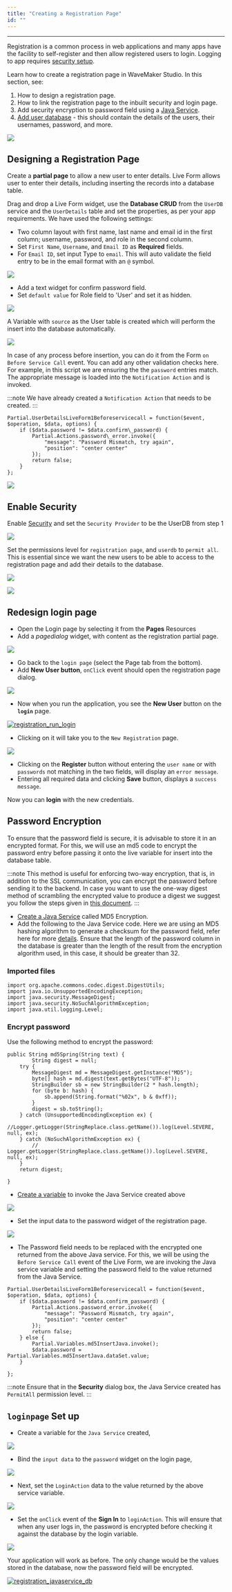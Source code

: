 ```yaml
---
title: "Creating a Registration Page"
id: ""
---
```

---

Registration is a common process in web applications and many apps have the facility to self-register and then allow registered users to login. Logging to app requires [security setup](/learn/app-development/app-security/app-security). 

Learn how to create a registration page in WaveMaker Studio. In this section, see:

1. How to design a registration page.
2. How to link the registration page to the inbuilt security and login page.
3. Add security encryption to password field using a [Java Service](/learn/app-development/services/java-services/java-service).
4. [Add user database](/learn/app-development/services/database-services/working-with-databases/) - this should contain the details of the users, their usernames, password, and more. 

[![](/learn/assets/registration_database.png)](/learn/assets/registration_database.png)

## Designing a Registration Page 

Create a **partial page** to allow a new user to enter details. Live Form allows user to enter their details, including inserting the records into a database table. 

Drag and drop a Live Form widget, use the **Database CRUD** from the `UserDB` service and the `UserDetails` table and set the properties, as per your app requirements. We have used the following settings:

- Two column layout with first name, last name and email id in the first column; username, password, and role in the second column.
- Set `First Name`, `Username`, and `Email ID` as **Required** fields. 
- For `Email ID`, set input Type to `email`. This will auto validate the field entry to be in the email format with an `@` symbol. 

[![](/learn/assets/registration_email_validation.png)](/learn/assets/registration_email_validation.png)

- Add a text widget for confirm password field.
- Set `default value` for Role field to 'User' and set it as hidden. 
    
[![](/learn/assets/registration_regpage.png)](/learn/assets/registration_regpage.png)

A Variable with `source` as the User table is created which will perform the insert into the database automatically. 

[![](/learn/assets/registration_var_source.png)](/learn/assets/registration_var_source.png)

In case of any process before insertion, you can do it from the Form `on Before Service Call` event. You can add any other validation checks here. For example, in this script we are ensuring the the `password` entries match. The appropriate message is loaded into the `Notification Action` and is invoked. 

:::note
We have already created a `Notification Action` that needs to be created.
:::

```    
Partial.UserDetailsLiveForm1Beforeservicecall = function($event, $operation, $data, options) {
    if ($data.password != $data.confirm\_password) {
        Partial.Actions.password\_error.invoke({
            "message": "Password Mismatch, try again",
            "position": "center center"
        });
        return false;
    }
};
```    
[![](/learn/assets/registration_validation.png)](/learn/assets/registration_validation.png)

## Enable Security

Enable [Security](/learn/app-development/app-security/app-security) and set the `Security Provider` to be the UserDB from step 1 

[![](/learn/assets/registration_security.png)](/learn/assets/registration_security.png)

Set the permissions level for `registration page`, and `userdb` to `permit all`. This is essential since we want the new users to be able to access to the registration page and add their details to the database. 

[![](/learn/assets/registration_security_permission1.png)](/learn/assets/registration_security_permission1.png) 

[![](/learn/assets/registration_security_permission2.png)](/learn/assets/registration_security_permission2.png)

## Redesign login page
- Open the Login page by selecting it from the **Pages** Resources
- Add a _pagedialog_ widget, with content as the registration partial page. 

[![](/learn/assets/registration_dialog.png)](/learn/assets/registration_dialog.png)

- Go back to the `login page` (select the Page tab from the bottom).
- Add **New User button**, `onClick` event should open the registration page dialog. 

[![](/learn/assets/registration_login_button.png)](/learn/assets/registration_login_button.png)

- Now when you run the application, you see the **New User** button on the **`login`** page. 

[![registration_run_login](/learn/assets/registration_run_login.png)](/learn/assets/registration_run_login.png)

- Clicking on it will take you to the `New Registration` page. 

[![](/learn/assets/registration_run_reg.png)](/learn/assets/registration_run_reg.png)

- Clicking on the **Register** button without entering the `user name` or with `passwords` not matching in the two fields, will display an `error message`.
- Entering all required data and clicking **Save** button, displays a `success message`.

Now you can **login** with the new credentials.

## Password Encryption

To ensure that the password field is secure, it is advisable to store it in an encrypted format. For this, we will use an md5 code to encrypt the password entry before passing it onto the live variable for insert into the database table.

:::note
This method is useful for enforcing two-way encryption, that is, in addition to the SSL communication, you can encrypt the password before sending it to the backend. In case you want to use the one-way digest method of scrambling the encrypted value to produce a digest we suggest you follow the steps given in [this document](/learn/how-tos/support-password-encryption/).
:::

- [Create a Java Service](app-development/services/java-services/java-service/) called MD5 Encryption.
- Add the following to the Java Service code. Here we are using an MD5 hashing algorithm to generate a checksum for the password field, refer here for more [details](http://www.mkyong.com/java/java-md5-hashing-example/). Ensure that the length of the password column in the database is greater than the length of the result from the encryption algorithm used, in this case, it should be greater than 32. 

### Imported files

```    
import org.apache.commons.codec.digest.DigestUtils;
import java.io.UnsupportedEncodingException;
import java.security.MessageDigest;
import java.security.NoSuchAlgorithmException;
import java.util.logging.Level;
```
### Encrypt password 

Use the following method to encrypt the password:
```    
public String md5Spring(String text) {
        String digest = null;
    try {
        MessageDigest md = MessageDigest.getInstance("MD5");
        byte[] hash = md.digest(text.getBytes("UTF-8"));
        StringBuilder sb = new StringBuilder(2 * hash.length);
        for (byte b: hash) {
            sb.append(String.format("%02x", b & 0xff));
        }
        digest = sb.toString();
    } catch (UnsupportedEncodingException ex) {
        //Logger.getLogger(StringReplace.class.getName()).log(Level.SEVERE, null, ex);
    } catch (NoSuchAlgorithmException ex) {
        // Logger.getLogger(StringReplace.class.getName()).log(Level.SEVERE, null, ex);
    }
    return digest;

}
```    
- [Create a variable](/learn/assets/var_sel.png) to invoke the Java Service created above 

[![](/learn/assets/registration_javaservice_var.png)](/learn/assets/registration_javaservice_var.png) 

- Set the input data to the password widget of the registration page. 

[![](/learn/assets/registration_javaservice_data.png)](/learn/assets/registration_javaservice_data.png)

- The Password field needs to be replaced with the encrypted one returned from the above Java service. For this, we will be using the `Before Service Call` event of the Live Form, we are invoking the Java service variable and setting the password field to the value returned from the Java Service.

```    
Partial.UserDetailsLiveForm1Beforeservicecall = function($event, $operation, $data, options) {
    if ($data.password != $data.confirm_password) {
        Partial.Actions.password_error.invoke({
            "message": "Password Mismatch, try again",
            "position": "center center"
        });
        return false;
    } else {
        Partial.Variables.md5InsertJava.invoke();
        $data.password = Partial.Variables.md5InsertJava.dataSet.value;
    }

};
```    
:::note
Ensure that in the **Security** dialog box, the Java Service created has `PermitAll` permission level.
:::

## `loginpage` Set up

- Create a variable for the `Java Service` created, 

[![](/learn/assets/registration_javaservice_login.png)](/learn/assets/registration_javaservice_login.png)

- Bind the `input data` to the `password` widget on the login page, 

[![](/learn/assets/registration_javaservice_login_bind.png)](/learn/assets/registration_javaservice_login_bind.png)

- Next, set the `LoginAction` data to the value returned by the above service variable. 

[![](/learn/assets/registration_javaservice_loginvar.png)](/learn/assets/registration_javaservice_loginvar.png)

- Set the `onClick` event of the **Sign In** to `loginAction`. This will ensure that when any user logs in, the password is encrypted before checking it against the database by the login variable. 

[![](/learn/assets/registration_javaservice_loginbutton.png)](/learn/assets/registration_javaservice_loginbutton.png)

Your application will work as before. The only change would be the values stored in the database, now the password field will be encrypted. 

[![registration_javaservice_db](/learn/assets/registration_javaservice_db.png)](/learn/assets/registration_javaservice_db.png)